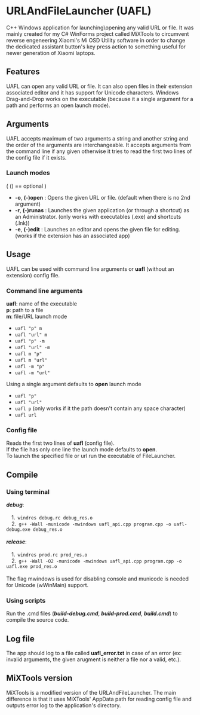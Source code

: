 # URLAndFileLauncher (UAFL)
C++ Windows application for launching\opening any valid URL or file. It was mainly created for my C# WinForms project called MiXTools to circumvent reverse engeneering Xiaomi's Mi OSD Utility software in order to change the dedicated assistant button's key press action to something useful for newer generation of Xiaomi laptops.

## Features
UAFL can open any valid URL or file. It can also open files in their extension associated editor and it has support for Unicode characters. Windows Drag-and-Drop works on the executable (because it a single argument for a path and performs an open launch mode).

## Arguments

UAFL accepts maximum of two arguments a string and another string and the order of the arguments are interchangeable.
It accepts arguments from the command line if any given otherwise it tries to read the first two lines of the config file if it exists.

### Launch modes 
  ( () == optional )
  
  * **-o**, **(-)open** : Opens the given URL or file. (default when there is no 2nd argument)
  * **-r**, **(-)runas** : Launches the given application (or through a shortcut) as an Administrator. (only works with executables (.exe) and shortcuts (.lnk))
  * **-e**, **(-)edit** : Launches an editor and opens the given file for editing. (works if the extension has an associated app)

## Usage
UAFL can be used with command line arguments or **uafl** (without an extension) config file.

### Command line arguments
  **uafl**: name of the executable 
  <br/>
  **p**: path to a file
  <br/>
  **m**: file/URL launch mode
  <br/>
  - `uafl "p" m`
  - `uafl "url" m`
  - `uafl "p" -m`
  - `uafl "url" -m`
  - `uafl m "p"`
  - `uafl m "url"`
  - `uafl -m "p"`
  - `uafl -m "url"`
  
  Using a single argument defaults to **open** launch mode
 
  - `uafl "p"`
  - `uafl "url"`
  - `uafl p` (only works if it the path doesn't contain any space character)
  - `uafl url`
### Config file
Reads the first two lines of **uafl** (config file).<br/>
If the file has only one line the launch mode defaults to **open**. <br/>
To launch the specified file or url run the executable of FileLauncher.
  
## Compile
### Using terminal
  ***debug***:
  	<br/>
	<br/>
	&emsp;1.&ensp;`windres debug.rc debug_res.o`<br/>
	&emsp;2.&ensp;`g++ -Wall -municode -mwindows uafl_api.cpp program.cpp -o uafl-debug.exe debug_res.o`<br/>
	<br/>
  ***release***: 
	<br/>
	<br/>
	&emsp;1.&ensp;`windres prod.rc prod_res.o`<br/>
	&emsp;2.&ensp;`g++ -Wall -O2 -municode -mwindows uafl_api.cpp program.cpp -o uafl.exe prod_res.o`<br/>
	<br/>
  The flag mwindows is used for disabling console and municode is needed for Unicode (wWinMain) support.

### Using scripts  
  Run the .cmd files (***build-debug.cmd***, ***build-prod.cmd***, ***build.cmd***) to compile the source code.

## Log file
The app should log to a file called **uafl_error.txt** in case of an error (ex: invalid arguments, the given arugment is neither a file nor a valid, etc.).

## MiXTools version
MiXTools is a modified version of the URLAndFileLauncher. The main difference is that it uses MiXTools' AppData path for reading config file and outputs error log to the application's directory.
